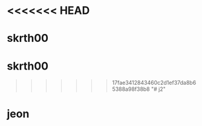 <<<<<<< HEAD
=======
# skrth00
# skrth00
>>>>>>> 17fae3412843460c2d1ef37da8b65388a98f38b8
"# j2" 
# jeon 
